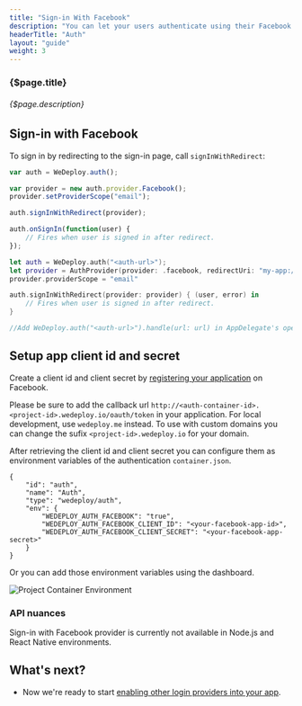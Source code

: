 ```yaml
---
title: "Sign-in With Facebook"
description: "You can let your users authenticate using their Facebook Accounts by integrating Facebook Sign-In into your app."
headerTitle: "Auth"
layout: "guide"
weight: 3
---
```


### {$page.title}

###### {$page.description}

<article id="1">

## Sign-in with Facebook

To sign in by redirecting to the sign-in page, call `signInWithRedirect`:


```javascript
var auth = WeDeploy.auth();

var provider = new auth.provider.Facebook();
provider.setProviderScope("email");

auth.signInWithRedirect(provider);

auth.onSignIn(function(user) {
	// Fires when user is signed in after redirect.
});
```
```swift
let auth = WeDeploy.auth("<auth-url>");
let provider = AuthProvider(provider: .facebook, redirectUri: "my-app://")
provider.providerScope = "email"

auth.signInWithRedirect(provider: provider) { (user, error) in
	// Fires when user is signed in after redirect.
}

//Add WeDeploy.auth("<auth-url>").handle(url: url) in AppDelegate's open url method	
```

</article>

<article id="2">

## Setup app client id and secret

Create a client id and client secret by [registering your application](https://developers.facebook.com/docs/apps/register) on Facebook.

<aside>

Please be sure to add the callback url `http://<auth-container-id>.<project-id>.wedeploy.io/oauth/token` in your application.
For local development, use `wedeploy.me` instead. To use with custom domains you can change the sufix `<project-id>.wedeploy.io` for your domain.

</aside>

After retrieving the client id and client secret you can configure them as environment variables of the authentication `container.json`.

```application/json
{
	"id": "auth",
	"name": "Auth",
	"type": "wedeploy/auth",
	"env": {
		"WEDEPLOY_AUTH_FACEBOOK": "true",
		"WEDEPLOY_AUTH_FACEBOOK_CLIENT_ID": "<your-facebook-app-id>",
		"WEDEPLOY_AUTH_FACEBOOK_CLIENT_SECRET": "<your-facebook-app-secret>"
	}
}
```

Or you can add those environment variables using the dashboard.

![Project Container Environment](https://cloud.githubusercontent.com/assets/1435318/20008140/24531efc-a27e-11e6-9cdb-651086f7bae8.png)

</article>

### API nuances
Sign-in with Facebook provider is currently not available in Node.js and React Native environments.

## What's next?

* Now we're ready to start [enabling other login providers into your app](/docs/auth/sign-in-with-github.html).

